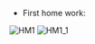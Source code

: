  - First home work:

![HM1](https://github.com/DaniilSob2004/ADO.NET_Practice/assets/106149184/5086c13e-ba5e-43ea-88de-39fda45d0887)
![HM1_1](https://github.com/DaniilSob2004/ADO.NET_Practice/assets/106149184/5752d5db-739e-4e0a-a616-5983a7a8c4c2)